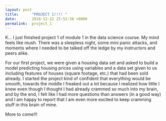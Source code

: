 ```yaml
---
layout: post
title:      "PROJECT 1!!!! "
date:       2018-12-22 23:52:38 +0000
permalink:  project_1
---
```



K... I just finished project 1 of module 1 in the data science course. My mind feels like mush. There was a sleepless night, some mini panic attacks, and moments where I needed to be talked off the ledge by my instructors and peers alike. 


For our first project, we were given a housing data set and asked to build a model predicting housing prices using variables and a data set given to us including features of houses (square footage, etc.) that had been sold already. 
I started the project kind of confident that everything would be smooth, towards the middle I freaked out a lot because I realized how little I knew even though I thought I had already crammed so much into my brain, and by the end, I felt like I had more questions than answers (in a good way) and I am happy to report that I am even more excited to keep cramming stuff in this brain of mine. 

More to come!!! 


